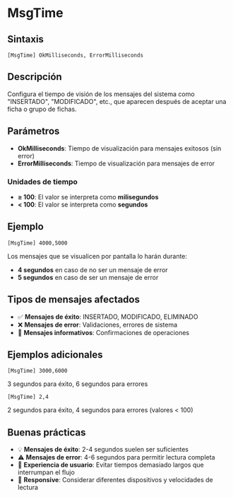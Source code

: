 # MsgTime

## Sintaxis
```
[MsgTime] OkMilliseconds, ErrorMilliseconds
```

## Descripción
Configura el tiempo de visión de los mensajes del sistema como "INSERTADO", "MODIFICADO", etc., que aparecen después de aceptar una ficha o grupo de fichas.

## Parámetros
- **OkMilliseconds**: Tiempo de visualización para mensajes exitosos (sin error)
- **ErrorMilliseconds**: Tiempo de visualización para mensajes de error

### Unidades de tiempo
- **≥ 100**: El valor se interpreta como **milisegundos**
- **< 100**: El valor se interpreta como **segundos**

## Ejemplo
```
[MsgTime] 4000,5000
```
Los mensajes que se visualicen por pantalla lo harán durante:
- **4 segundos** en caso de no ser un mensaje de error
- **5 segundos** en caso de ser un mensaje de error

## Tipos de mensajes afectados
- ✅ **Mensajes de éxito**: INSERTADO, MODIFICADO, ELIMINADO
- ❌ **Mensajes de error**: Validaciones, errores de sistema
- 📝 **Mensajes informativos**: Confirmaciones de operaciones

## Ejemplos adicionales
```
[MsgTime] 3000,6000
```
3 segundos para éxito, 6 segundos para errores

```
[MsgTime] 2,4
```
2 segundos para éxito, 4 segundos para errores (valores < 100)

## Buenas prácticas
- 💡 **Mensajes de éxito**: 2-4 segundos suelen ser suficientes
- ⚠️ **Mensajes de error**: 4-6 segundos para permitir lectura completa
- 👥 **Experiencia de usuario**: Evitar tiempos demasiado largos que interrumpan el flujo
- 📱 **Responsive**: Considerar diferentes dispositivos y velocidades de lectura